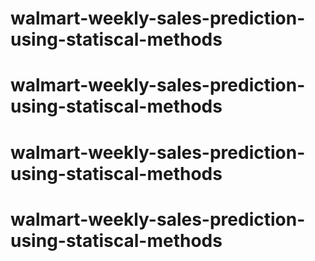 # walmart-weekly-sales-prediction-using-statiscal-methods
# walmart-weekly-sales-prediction-using-statiscal-methods
# walmart-weekly-sales-prediction-using-statiscal-methods
# walmart-weekly-sales-prediction-using-statiscal-methods
